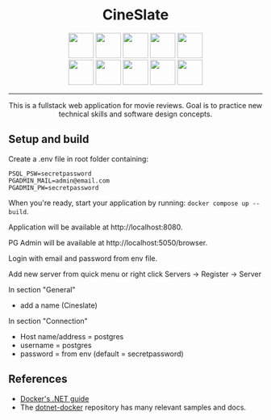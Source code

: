 <h1 align="center">
  CineSlate
</h1>

<div align="center">
<img height="50" src="https://user-images.githubusercontent.com/25181517/121405384-444d7300-c95d-11eb-959f-913020d3bf90.png">
<img height="50" src="https://user-images.githubusercontent.com/25181517/121405754-b4f48f80-c95d-11eb-8893-fc325bde617f.png">
<img height="50" src="https://user-images.githubusercontent.com/25181517/192107858-fe19f043-c502-4009-8c47-476fc89718ad.png">
<img height="50" src="https://user-images.githubusercontent.com/25181517/183890598-19a0ac2d-e88a-4005-a8df-1ee36782fde1.png">
<img height="50" src="https://user-images.githubusercontent.com/25181517/183897015-94a058a6-b86e-4e42-a37f-bf92061753e5.png">
<div></div>
<img height="50" src="https://user-images.githubusercontent.com/25181517/202896760-337261ed-ee92-4979-84c4-d4b829c7355d.png">
<img height="50" src="https://user-images.githubusercontent.com/25181517/187896150-cc1dcb12-d490-445c-8e4d-1275cd2388d6.png">
<img height="50" src="https://github.com/marwin1991/profile-technology-icons/assets/62091613/b40892ef-efb8-4b0e-a6b5-d1cfc2f3fc35">
 <img height="50" src="https://user-images.githubusercontent.com/25181517/117208740-bfb78400-adf5-11eb-97bb-09072b6bedfc.png">
 <img height="50" src="https://user-images.githubusercontent.com/25181517/117207330-263ba280-adf4-11eb-9b97-0ac5b40bc3be.png">
</div>
<hr>

<p align="center">
  This is a fullstack web application for movie reviews. Goal is to practice new technical skills and software design concepts.
</p>

## Setup and build

Create a .env file in root folder containing:

    PSQL_PSW=secretpassword
    PGADMIN_MAIL=admin@email.com
    PGADMIN_PW=secretpassword

When you're ready, start your application by running:
`docker compose up --build`.

Application will be available at http://localhost:8080.

PG Admin will be available at http://localhost:5050/browser.

Login with email and password from env file.

Add new server from quick menu or right click Servers -> Register -> Server

In section "General"

- add a name (Cineslate)

In section "Connection"

- Host name/address = postgres
- username = postgres
- password = from env (default = secretpassword)

## References

- [Docker's .NET guide](https://docs.docker.com/language/dotnet/)
- The [dotnet-docker](https://github.com/dotnet/dotnet-docker/tree/main/samples)
  repository has many relevant samples and docs.
